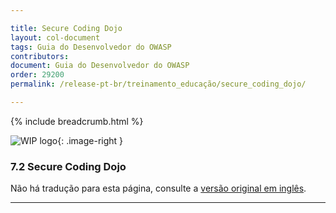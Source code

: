 ```yaml
---

title: Secure Coding Dojo
layout: col-document
tags: Guia do Desenvolvedor do OWASP
contributors:
document: Guia do Desenvolvedor do OWASP
order: 29200
permalink: /release-pt-br/treinamento_educação/secure_coding_dojo/

---
```


{% include breadcrumb.html %}

<style type="text/css">
.image-right {
  height: 180px;
  display: block;
  margin-left: auto;
  margin-right: auto;
  float: right;
}
</style>

![WIP logo](../../../assets/images/dg_wip.png "Trabalho em andamento"){: .image-right }

### 7.2 Secure Coding Dojo

Não há tradução para esta página, consulte a [versão original em inglês][release0902].

----

[release0902]: https://github.com/OWASP/www-project-developer-guide/blob/main/draft/09-training-education/02-secure-coding-dojo.md
